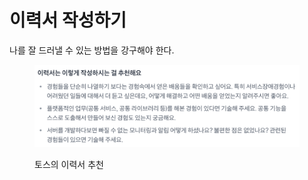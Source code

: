 # 이력서 작성하기

나를 잘 드러낼 수 있는 방법을 강구해야 한다.







<figure><img src="../.gitbook/assets/image (3) (1) (1) (1) (1) (1).png" alt=""><figcaption><p>토스의 이력서 추천</p></figcaption></figure>
